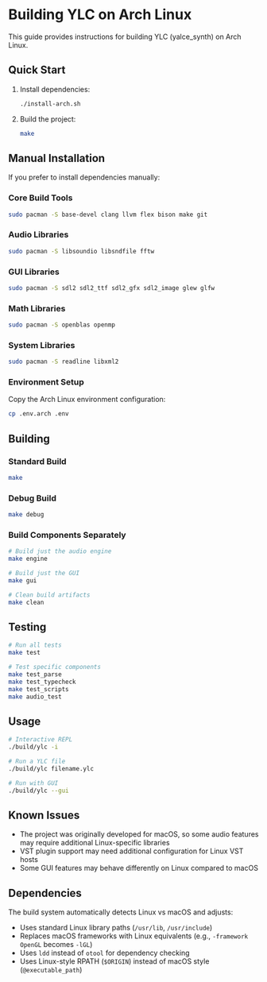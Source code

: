 # Building YLC on Arch Linux

This guide provides instructions for building YLC (yalce_synth) on Arch Linux.

## Quick Start

1. Install dependencies:
   ```bash
   ./install-arch.sh
   ```

2. Build the project:
   ```bash
   make
   ```

## Manual Installation

If you prefer to install dependencies manually:

### Core Build Tools
```bash
sudo pacman -S base-devel clang llvm flex bison make git
```

### Audio Libraries
```bash
sudo pacman -S libsoundio libsndfile fftw
```

### GUI Libraries  
```bash
sudo pacman -S sdl2 sdl2_ttf sdl2_gfx sdl2_image glew glfw
```

### Math Libraries
```bash
sudo pacman -S openblas openmp
```

### System Libraries
```bash
sudo pacman -S readline libxml2
```

### Environment Setup

Copy the Arch Linux environment configuration:
```bash
cp .env.arch .env
```

## Building

### Standard Build
```bash
make
```

### Debug Build
```bash
make debug
```

### Build Components Separately
```bash
# Build just the audio engine
make engine

# Build just the GUI
make gui

# Clean build artifacts
make clean
```

## Testing

```bash
# Run all tests
make test

# Test specific components
make test_parse
make test_typecheck
make test_scripts
make audio_test
```

## Usage

```bash
# Interactive REPL
./build/ylc -i

# Run a YLC file
./build/ylc filename.ylc

# Run with GUI
./build/ylc --gui
```

## Known Issues

- The project was originally developed for macOS, so some audio features may require additional Linux-specific libraries
- VST plugin support may need additional configuration for Linux VST hosts
- Some GUI features may behave differently on Linux compared to macOS

## Dependencies

The build system automatically detects Linux vs macOS and adjusts:
- Uses standard Linux library paths (`/usr/lib`, `/usr/include`)
- Replaces macOS frameworks with Linux equivalents (e.g., `-framework OpenGL` becomes `-lGL`)
- Uses `ldd` instead of `otool` for dependency checking
- Uses Linux-style RPATH (`$ORIGIN`) instead of macOS style (`@executable_path`)